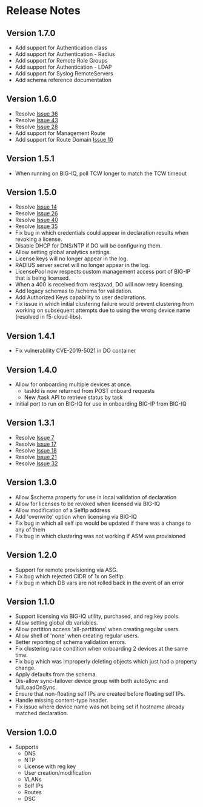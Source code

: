 # Release Notes

## Version 1.7.0
+ Add support for Authentication class
+ Add support for Authentication - Radius
+ Add support for Remote Role Groups
+ Add support for Authentication - LDAP
+ Add support for Syslog RemoteServers
+ Add schema reference documentation

## Version 1.6.0
+ Resolve [Issue 36](https://github.com/F5Networks/f5-declarative-onboarding/issues/36)
+ Resolve [Issue 43](https://github.com/F5Networks/f5-declarative-onboarding/issues/43)
+ Resolve [Issue 28](https://github.com/F5Networks/f5-declarative-onboarding/issues/28)
+ Add support for Management Route
+ Add support for Route Domain [Issue 10](https://github.com/F5Networks/f5-declarative-onboarding/issues/10)

## Version 1.5.1
+ When running on BIG-IQ, poll TCW longer to match the TCW timeout

## Version 1.5.0
+ Resolve [Issue 14](https://github.com/F5Networks/f5-declarative-onboarding/issues/14)
+ Resolve [Issue 26](https://github.com/F5Networks/f5-declarative-onboarding/issues/26)
+ Resolve [Issue 40](https://github.com/F5Networks/f5-declarative-onboarding/issues/40)
+ Resolve [Issue 35](https://github.com/F5Networks/f5-declarative-onboarding/issues/35)
+ Fix bug in which credentials could appear in declaration results when revoking a license.
+ Disable DHCP for DNS/NTP if DO will be configuring them.
+ Allow setting global analytics settings.
+ License keys will no longer appear in the log.
+ RADIUS server secret will no longer appear in the log.
+ LicensePool now respects custom management access port of BIG-IP that is being licensed.
+ When a 400 is received from restjavad, DO will now retry licensing.
+ Add legacy schemas to /schema for validation.
+ Add Authorized Keys capability to user declarations.
+ Fix issue in which initial clustering failure would prevent clustering from working on subsequent attempts due to using the wrong device name (resolved in f5-cloud-libs).

## Version 1.4.1
+ Fix vulnerability CVE-2019-5021 in DO container

## Version 1.4.0
+ Allow for onboarding multiple devices at once.
    + taskId is now returned from POST onboard requests
    + New /task API to retrieve status by task
+ Initial port to run on BIG-IQ for use in onboarding BIG-IP from BIG-IQ

## Version 1.3.1
+ Resolve [Issue 7](https://github.com/F5Networks/f5-declarative-onboarding/issues/7)
+ Resolve [Issue 17](https://github.com/F5Networks/f5-declarative-onboarding/issues/17)
+ Resolve [Issue 18](https://github.com/F5Networks/f5-declarative-onboarding/issues/18)
+ Resolve [Issue 21](https://github.com/F5Networks/f5-declarative-onboarding/issues/21)
+ Resolve [Issue 32](https://github.com/F5Networks/f5-declarative-onboarding/issues/32)

## Version 1.3.0
+ Allow $schema property for use in local validation of declaration
+ Allow for licenses to be revoked when licensed via BIG-IQ
+ Allow modification of a SelfIp address
+ Add 'overwrite' option when licensing via BIG-IQ
+ Fix bug in which all self ips would be updated if there was a change to any of them
+ Fix bug in which clustering was not working if ASM was provisioned

## Version 1.2.0
+ Support for remote provisioning via ASG.
+ Fix bug which rejected CIDR of 1x on SelfIp.
+ Fix bug in which DB vars are not rolled back in the event of an error

## Version 1.1.0
+ Support licensing via BIG-IQ utility, purchased, and reg key pools.
+ Allow setting global db variables.
+ Allow partition access 'all-partitions' when creating regular users.
+ Allow shell of 'none' when creating regular users.
+ Better reporting of schema validation errors.
+ Fix clustering race condition when onboarding 2 devices at the same time.
+ Fix bug which was improperly deleting objects which just had a property change.
+ Apply defaults from the schema.
+ Dis-allow sync-failover device group with both autoSync and fullLoadOnSync.
+ Ensure that non-floating self IPs are created before floating self IPs.
+ Handle missing content-type header.
+ Fix issue where device name was not being set if hostname already matched declaration.

## Version 1.0.0
+ Supports
    + DNS
    + NTP
    + License with reg key
    + User creation/modification
    + VLANs
    + Self IPs
    + Routes
    + DSC
